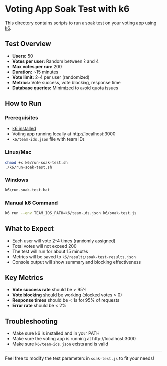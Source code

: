 # Voting App Soak Test with k6

This directory contains scripts to run a soak test on your voting app using [k6](https://k6.io/).

## Test Overview
- **Users:** 50
- **Votes per user:** Random between 2 and 4
- **Max votes per run:** 200
- **Duration:** ~15 minutes
- **Vote limit:** 2-4 per user (randomized)
- **Metrics:** Vote success, vote blocking, response time
- **Database queries:** Minimized to avoid quota issues

## How to Run

### Prerequisites
- [k6 installed](https://k6.io/docs/getting-started/installation/)
- Voting app running locally at http://localhost:3000
- `k6/team-ids.json` file with team IDs

### Linux/Mac
```sh
chmod +x k6/run-soak-test.sh
./k6/run-soak-test.sh
```

### Windows
```bat
k6\run-soak-test.bat
```

### Manual k6 Command
```sh
k6 run --env TEAM_IDS_PATH=k6/team-ids.json k6/soak-test.js
```

## What to Expect
- Each user will vote 2-4 times (randomly assigned)
- Total votes will not exceed 200
- The test will run for about 15 minutes
- Metrics will be saved to `k6/results/soak-test-results.json`
- Console output will show summary and blocking effectiveness

## Key Metrics
- **Vote success rate** should be > 95%
- **Vote blocking** should be working (blocked votes > 0)
- **Response times** should be < 1s for 95% of requests
- **Error rate** should be < 2%

## Troubleshooting
- Make sure k6 is installed and in your PATH
- Make sure the voting app is running at http://localhost:3000
- Make sure `k6/team-ids.json` exists and is valid

---

Feel free to modify the test parameters in `soak-test.js` to fit your needs! 